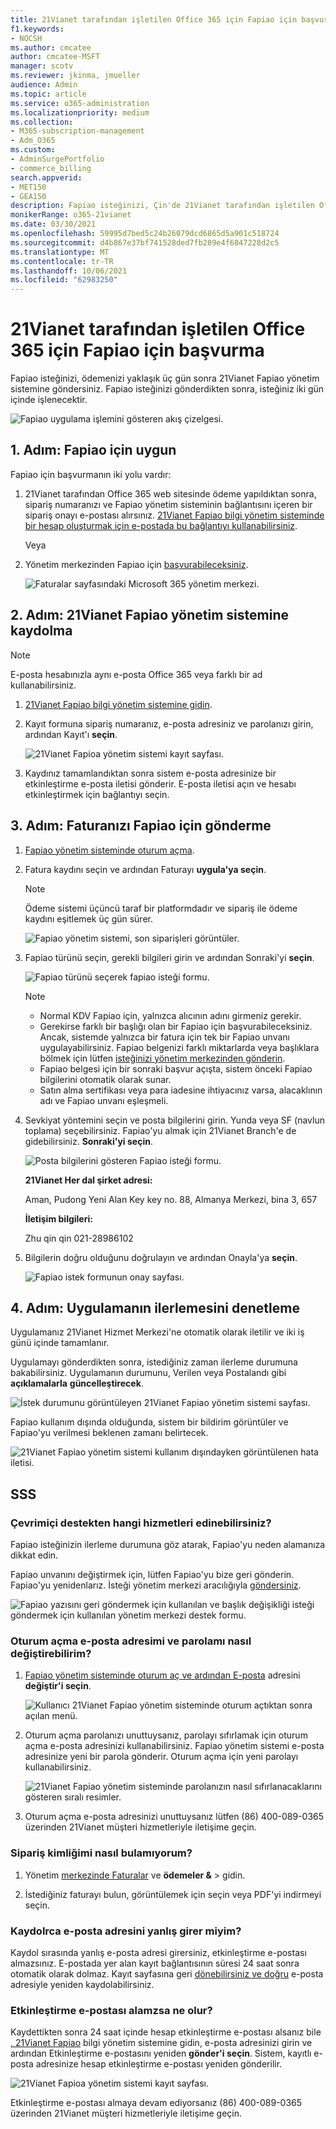 ```yaml
---
title: 21Vianet tarafından işletilen Office 365 için Fapiao için başvurma
f1.keywords:
- NOCSH
ms.author: cmcatee
author: cmcatee-MSFT
manager: scotv
ms.reviewer: jkinma, jmueller
audience: Admin
ms.topic: article
ms.service: o365-administration
ms.localizationpriority: medium
ms.collection:
- M365-subscription-management
- Adm_O365
ms.custom:
- AdminSurgePortfolio
- commerce_billing
search.appverid:
- MET150
- GEA150
description: Fapiao isteğinizi, Çin'de 21Vianet tarafından işletilen Office 365, 21Vianet tarafından çalıştırılan bir ödeme yapıldıktan sonra 21Vianet Fapiao yönetim sistemine nasıl göndereceğini öğrenin.
monikerRange: o365-21vianet
ms.date: 03/30/2021
ms.openlocfilehash: 59995d7bed5c24b26079dcd6865d5a901c518724
ms.sourcegitcommit: d4b867e37bf741528ded7fb289e4f6847228d2c5
ms.translationtype: MT
ms.contentlocale: tr-TR
ms.lasthandoff: 10/06/2021
ms.locfileid: "62983250"
---
```

# <a name="apply-for-a-fapiao-for-office-365-operated-by-21vianet"></a>21Vianet tarafından işletilen Office 365 için Fapiao için başvurma

Fapiao isteğinizi, ödemenizi yaklaşık üç gün sonra 21Vianet Fapiao yönetim sistemine göndersiniz. Fapiao isteğinizi gönderdikten sonra, isteğiniz iki gün içinde işlenecektir.
  
![Fapiao uygulama işlemini gösteren akış çizelgesi.](../../media/bf14884a-53f9-4c53-971c-b9b8ad6ec8d3.png)
  
## <a name="step-1-apply-for-a-fapiao"></a>1. Adım: Fapiao için uygun

Fapiao için başvurmanın iki yolu vardır:
  
1. 21Vianet tarafından Office 365 web sitesinde ödeme yapıldıktan sonra, sipariş numaranızı ve Fapiao yönetim sisteminin bağlantısını içeren bir sipariş onayı e-postası alırsınız. <a href="https://go.microsoft.com/fwlink/p/?linkid=837466" target="_blank">21Vianet Fapiao bilgi yönetim sisteminde bir hesap oluşturmak için e-postada bu bağlantıyı kullanabilirsiniz</a>.

    Veya

2. Yönetim merkezinden Fapiao için <a href="https://go.microsoft.com/fwlink/p/?linkid=850627" target="_blank">başvurabileceksiniz</a>.

    ![Faturalar sayfasındaki Microsoft 365 yönetim merkezi.](../../media/a6e3b953-abd4-46aa-a910-08c517915a21.png)
  
## <a name="step-2-register-with-the-21vianet-fapiao-management-system"></a>2. Adım: 21Vianet Fapiao yönetim sistemine kaydolma

> [!NOTE]
> E-posta hesabınızla aynı e-posta Office 365 veya farklı bir ad kullanabilirsiniz.
  
1. <a href="https://go.microsoft.com/fwlink/p/?linkid=837466" target="_blank">21Vianet Fapiao bilgi yönetim sistemine gidin</a>.

2. Kayıt formuna sipariş numaranız, e-posta adresiniz ve parolanızı girin, ardından Kayıt'ı **seçin**.

    ![21Vianet Fapioa yönetim sistemi kayıt sayfası.](../../media/60d39184-95b2-4ea4-a8a2-3e11763bec87.png)
  
3. Kaydınız tamamlandıktan sonra sistem e-posta adresinize bir etkinleştirme e-posta iletisi gönderir. E-posta iletisi açın ve hesabı etkinleştirmek için bağlantıyı seçin.

## <a name="step-3-submit-your-bill-for-a-fapiao"></a>3. Adım: Faturanızı Fapiao için gönderme

1. <a href="https://go.microsoft.com/fwlink/p/?linkid=837465" target="_blank">Fapiao yönetim sisteminde oturum açma</a>.

2. Fatura kaydını seçin ve ardından Faturayı **uygula'ya seçin**.

    > [!NOTE]
    > Ödeme sistemi üçüncü taraf bir platformdadır ve sipariş ile ödeme kaydını eşitlemek üç gün sürer.
  
    ![Fapiao yönetim sistemi, son siparişleri görüntüler.](../../media/b319767d-1d10-4cb4-b270-c5fbcee1368e.png)
  
3. Fapiao türünü seçin, gerekli bilgileri girin ve ardından Sonraki'yi **seçin**.

    ![Fapiao türünü seçerek fapiao isteği formu.](../../media/56fe3db1-c20f-4082-a39d-02d7ac41fec8.png)
  
    > [!NOTE]
    > - Normal KDV Fapiao için, yalnızca alıcının adını girmeniz gerekir.
    > - Gerekirse farklı bir başlığı olan bir Fapiao için başvurabileceksiniz. Ancak, sistemde yalnızca bir fatura için tek bir Fapiao unvanı uygulayabilirsiniz. Fapiao belgenizi farklı miktarlarda veya başlıklara bölmek için lütfen <a href="https://portal.partner.microsoftonline.cn/Support/SupportOverview.aspx" target="_blank">isteğinizi yönetim merkezinden gönderin</a>.
    > - Fapiao belgesi için bir sonraki başvur açışta, sistem önceki Fapiao bilgilerini otomatik olarak sunar.
    > - Satın alma sertifikası veya para iadesine ihtiyacınız varsa, alacaklının adı ve Fapiao unvanı eşleşmeli.

4. Sevkiyat yöntemini seçin ve posta bilgilerini girin. Yunda veya SF (navlun toplama) seçebilirsiniz. Fapiao'yu almak için 21Vianet Branch'e de gidebilirsiniz. **Sonraki'yi seçin**.

    ![Posta bilgilerini gösteren Fapiao isteği formu.](../../media/bba500b4-a51d-477b-81a7-9113b08d39f1.png)
  
    **21Vianet Her dal şirket adresi:**

    Aman, Pudong Yeni Alan Key key no. 88, Almanya Merkezi, bina 3, 657

    **İletişim bilgileri:**

    Zhu qin qin 021-28986102

5. Bilgilerin doğru olduğunu doğrulayın ve ardından Onayla'ya **seçin**.

    ![Fapiao istek formunun onay sayfası.](../../media/18706d9d-defc-4285-8fd3-990448b44a18.png)
  
## <a name="step-4-check-application-progress"></a>4. Adım: Uygulamanın ilerlemesini denetleme

Uygulamanız 21Vianet Hizmet Merkezi'ne otomatik olarak iletilir ve iki iş günü içinde tamamlanır.
  
Uygulamayı gönderdikten sonra, istediğiniz zaman ilerleme durumuna bakabilirsiniz. Uygulamanın durumunu, Verilen veya Postalandı gibi **açıklamalarla** **güncelleştirecek**.
  
![İstek durumunu görüntüleyen 21Vianet Fapiao yönetim sistemi sayfası.](../../media/6cd696ec-d630-4fce-9f27-935a0d5f0ebe.png)
  
Fapiao kullanım dışında olduğunda, sistem bir bildirim görüntüler ve Fapiao'yu verilmesi beklenen zamanı belirtecek.
  
![21Vianet Fapiao yönetim sistemi kullanım dışındayken görüntülenen hata iletisi.](../../media/effe0796-83aa-4a91-a488-15d6f58c01dc.png)
  
## <a name="faqs"></a>SSS

### <a name="what-services-can-i-get-from-online-support"></a>Çevrimiçi destekten hangi hizmetleri edinebilirsiniz?

Fapiao isteğinizin ilerleme durumuna göz atarak, Fapiao'yu neden alamanıza dikkat edin.
  
Fapiao unvanını değiştirmek için, lütfen Fapiao'yu bize geri gönderin. Fapiao'yu yenidenlarız. İsteği yönetim merkezi aracılığıyla <a href="https://portal.partner.microsoftonline.cn/Support/SupportOverview.aspx" target="_blank">göndersiniz</a>.
  
![Fapiao yazısını geri göndermek için kullanılan ve başlık değişikliği isteği göndermek için kullanılan yönetim merkezi destek formu.](../../media/2a413e9e-f30b-4f26-adbf-6287cc217a0f.png)
  
### <a name="how-do-i-change-my-login-email-address-and-password"></a>Oturum açma e-posta adresimi ve parolamı nasıl değiştirebilirim?

1. <a href="https://go.microsoft.com/fwlink/p/?linkid=837465" target="_blank">Fapiao yönetim sisteminde oturum aç ve ardından E-posta</a> adresini **değiştir'i seçin**.

    ![Kullanıcı 21Vianet Fapiao yönetim sisteminde oturum açtıktan sonra açılan menü.](../../media/ee6de24b-6be2-41e6-8aec-e0c3cb0ea35e.png)
  
2. Oturum açma parolanızı unuttuysanız, parolayı sıfırlamak için oturum açma e-posta adresinizi kullanabilirsiniz. Fapiao yönetim sistemi e-posta adresinize yeni bir parola gönderir. Oturum açma için yeni parolayı kullanabilirsiniz.

    ![21Vianet Fapiao yönetim sisteminde parolanızın nasıl sıfırlanacaklarını gösteren sıralı resimler.](../../media/2edb0a47-1286-4792-804d-7e84534c8370.png)
  
3. Oturum açma e-posta adresinizi unuttuysanız lütfen (86) 400-089-0365 üzerinden 21Vianet müşteri hizmetleriyle iletişime geçin.

### <a name="how-do-i-find-my-order-id"></a>Sipariş kimliğimi nasıl bulamıyorum?

1. Yönetim [merkezinde Faturalar](https://go.microsoft.com/fwlink/p/?linkid=850627) ve **ödemeler &** \> gidin.

2. İstediğiniz faturayı bulun, görüntülemek için seçin veya PDF'yi indirmeyi seçin.

### <a name="what-if-i-enter-the-wrong-email-address-when-i-register"></a>Kaydolrca e-posta adresini yanlış girer miyim?

Kaydol sırasında yanlış e-posta adresi girersiniz, etkinleştirme e-postası almazsınız. E-postada yer alan kayıt bağlantısının süresi 24 saat sonra otomatik olarak dolmaz. Kayıt sayfasına geri <a href="https://go.microsoft.com/fwlink/p/?linkid=837466" target="_blank">dönebilirsiniz ve doğru</a> e-posta adresiyle yeniden kaydolabilirsiniz.
  
### <a name="what-if-i-dont-receive-an-activation-email"></a>Etkinleştirme e-postası alamzsa ne olur?

Kaydettikten sonra 24 saat içinde hesap etkinleştirme e-postası alsanız bile <a href="https://go.microsoft.com/fwlink/p/?linkid=837466" target="_blank">, 21Vianet Fapiao</a> bilgi yönetim sistemine gidin, e-posta adresinizi girin ve ardından Etkinleştirme e-postasını yeniden **gönder'i seçin**. Sistem, kayıtlı e-posta adresinize hesap etkinleştirme e-postası yeniden gönderilir.
  
![21Vianet Fapioa yönetim sistemi kayıt sayfası.](../../media/60d39184-95b2-4ea4-a8a2-3e11763bec87.png)
  
Etkinleştirme e-postası almaya devam ediyorsanız (86) 400-089-0365 üzerinden 21Vianet müşteri hizmetleriyle iletişime geçin.

